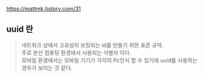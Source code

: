 https://mattmk.tistory.com/31

## uuid 란
> 네트워크 상에서 고유성이 보장되는 id를 만들기 위한 표준 규약.  
> 주로 분산 컴퓨팅 환경에서 사용되는 식별자 이다.  
> 모바일 환경에서는 모바일 기기가 각각의 Pc인식 할 수 있기에 uuid를 사용하는 경우가 보이는 것 같다.
